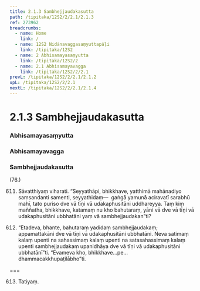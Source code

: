 ```yaml
---
title: 2.1.3 Sambhejjaudakasutta
path: /tipitaka/12S2/2/2.1/2.1.3
ref: 273962
breadcrumbs:
  - name: Home
    link: /
  - name: 12S2 Nidānavaggasaṃyuttapāḷi
    link: /tipitaka/12S2
  - name: 2 Abhisamayasaṃyutta
    link: /tipitaka/12S2/2
  - name: 2.1 Abhisamayavagga
    link: /tipitaka/12S2/2/2.1
prevL: /tipitaka/12S2/2/2.1/2.1.2
upL: /tipitaka/12S2/2/2.1
nextL: /tipitaka/12S2/2/2.1/2.1.4
---
```


# 2.1.3 Sambhejjaudakasutta

### Abhisamayasaṃyutta

### Abhisamayavagga

### Sambhejjaudakasutta

(76.)

611. Sāvatthiyaṃ viharati. “Seyyathāpi, bhikkhave, yatthimā mahānadiyo saṃsandanti samenti, seyyathidaṃ—  gaṅgā yamunā aciravatī sarabhū mahī, tato puriso dve vā tīṇi vā udakaphusitāni uddhareyya. Taṃ kiṃ maññatha, bhikkhave, katamaṃ nu kho bahutaraṃ, yāni vā dve vā tīṇi vā udakaphusitāni ubbhatāni yaṃ vā sambhejjaudakan”ti?

612. “Etadeva, bhante, bahutaraṃ yadidaṃ sambhejjaudakaṃ; appamattakāni dve vā tīṇi vā udakaphusitāni ubbhatāni. Neva satimaṃ kalaṃ upenti na sahassimaṃ kalaṃ upenti na satasahassimaṃ kalaṃ upenti sambhejjaudakaṃ upanidhāya dve vā tīṇi vā udakaphusitāni ubbhatānī”ti. “Evameva kho, bhikkhave…pe…  dhammacakkhupaṭilābho”ti.

===

613. Tatiyaṃ.




